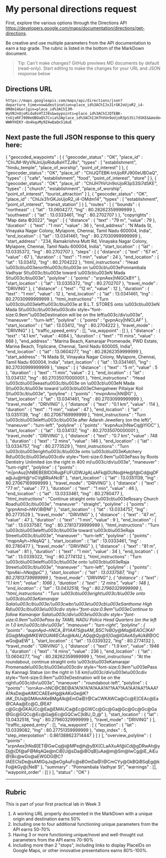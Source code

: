 # My personal directions request

First, explore the various options through the Directions API https://developers.google.com/maps/documentation/directions/get-directions. 

Be creative and use multiple parameters from the API documentation to earn a top grade. The rubric is listed in the bottom of the MarkDown document. 

> Tip: Can't make changes? GitHub previews MD documents by default (read-only). Start editing to make the changes for your URL and JSON response below

## Directions URL 
```
https://maps.googleapis.com/maps/api/directions/json?departure_time=now&destination=place_id%3AChIJx31rGKJoUjoR2_i4-OMdm14&origin=place_id%3AChIJM-WyVNJnUjoRidu8sHTZJ8s&waypoints=place_id%3AChIJQTEBK-tnUjoRFJ900eUBOaQ%7Cvia%3Aplace_id%3AChIJH7hVUn9oUjoR3pS3Si7dSKE&&mode=driving&traffic_model=optimistic&region=in&units=metric&key=AIzaSyCM-WWHYHIKY-do4kquMy9Z4wQaQx51AuE  
```

## Next paste the full JSON response to this query here:

{
   "geocoded_waypoints" : [
      {
         "geocoder_status" : "OK",
         "place_id" : "ChIJM-WyVNJnUjoRidu8sHTZJ8s",
         "types" : [
            "establishment",
            "hindu_temple",
            "place_of_worship",
            "point_of_interest"
         ]
      },
      {
         "geocoder_status" : "OK",
         "place_id" : "ChIJQTEBK-tnUjoRFJ900eUBOaQ",
         "types" : [ "cafe", "establishment", "food", "point_of_interest", "store" ]
      },
      {
         "geocoder_status" : "OK",
         "place_id" : "ChIJH7hVUn9oUjoR3pS3Si7dSKE",
         "types" : [
            "church",
            "establishment",
            "place_of_worship",
            "point_of_interest",
            "tourist_attraction"
         ]
      },
      {
         "geocoder_status" : "OK",
         "place_id" : "ChIJx31rGKJoUjoR2_i4-OMdm14",
         "types" : [ "establishment", "point_of_interest", "transit_station" ]
      }
   ],
   "routes" : [
      {
         "bounds" : {
            "northeast" : {
               "lat" : 13.0604277,
               "lng" : 80.28262359999999
            },
            "southwest" : {
               "lat" : 13.0333461,
               "lng" : 80.2702707
            }
         },
         "copyrights" : "Map data ©2022",
         "legs" : [
            {
               "distance" : {
                  "text" : "79 m",
                  "value" : 79
               },
               "duration" : {
                  "text" : "1 min",
                  "value" : 36
               },
               "end_address" : "N Mada St, Vinayaka Nagar Colony, Mylapore, Chennai, Tamil Nadu 600004, India",
               "end_location" : {
                  "lat" : 13.0341461,
                  "lng" : 80.27030999999999
               },
               "start_address" : "234, Ramakrishna Mutt Rd, Vinayaka Nagar Colony, Mylapore, Chennai, Tamil Nadu 600004, India",
               "start_location" : {
                  "lat" : 13.0335372,
                  "lng" : 80.2702707
               },
               "steps" : [
                  {
                     "distance" : {
                        "text" : "67 m",
                        "value" : 67
                     },
                     "duration" : {
                        "text" : "1 min",
                        "value" : 24
                     },
                     "end_location" : {
                        "lat" : 13.03412,
                        "lng" : 80.2704222
                     },
                     "html_instructions" : "Head \u003cb\u003enorth\u003c/b\u003e on \u003cb\u003ePonnambala Vadhyar St\u003c/b\u003e toward \u003cb\u003eN Mada St\u003c/b\u003e",
                     "polyline" : {
                        "points" : "srpnAex|hNGCkBY"
                     },
                     "start_location" : {
                        "lat" : 13.0335372,
                        "lng" : 80.2702707
                     },
                     "travel_mode" : "DRIVING"
                  },
                  {
                     "distance" : {
                        "text" : "12 m",
                        "value" : 12
                     },
                     "duration" : {
                        "text" : "1 min",
                        "value" : 12
                     },
                     "end_location" : {
                        "lat" : 13.0341461,
                        "lng" : 80.27030999999999
                     },
                     "html_instructions" : "Turn \u003cb\u003eleft\u003c/b\u003e at B.L.T. STORES onto \u003cb\u003eN Mada St\u003c/b\u003e\u003cdiv style=\"font-size:0.9em\"\u003eDestination will be on the left\u003c/div\u003e",
                     "maneuver" : "turn-left",
                     "polyline" : {
                        "points" : "gvpnAcy|hNCLAF"
                     },
                     "start_location" : {
                        "lat" : 13.03412,
                        "lng" : 80.2704222
                     },
                     "travel_mode" : "DRIVING"
                  }
               ],
               "traffic_speed_entry" : [],
               "via_waypoint" : []
            },
            {
               "distance" : {
                  "text" : "4.1 km",
                  "value" : 4084
               },
               "duration" : {
                  "text" : "11 mins",
                  "value" : 668
               },
               "end_address" : "Marina Beach, Kamarajar Promenade, PWD Estate, Marina Beach, Triplicane, Chennai, Tamil Nadu 600005, India",
               "end_location" : {
                  "lat" : 13.0604277,
                  "lng" : 80.28262359999999
               },
               "start_address" : "N Mada St, Vinayaka Nagar Colony, Mylapore, Chennai, Tamil Nadu 600004, India",
               "start_location" : {
                  "lat" : 13.0341461,
                  "lng" : 80.27030999999999
               },
               "steps" : [
                  {
                     "distance" : {
                        "text" : "5 m",
                        "value" : 5
                     },
                     "duration" : {
                        "text" : "1 min",
                        "value" : 2
                     },
                     "end_location" : {
                        "lat" : 13.034137,
                        "lng" : 80.27035070000001
                     },
                     "html_instructions" : "Head \u003cb\u003eeast\u003c/b\u003e on \u003cb\u003eN Mada St\u003c/b\u003e toward \u003cb\u003eChengalneer Pillaiyar Koil St\u003c/b\u003e",
                     "polyline" : {
                        "points" : "mvpnAmx|hN@G"
                     },
                     "start_location" : {
                        "lat" : 13.0341461,
                        "lng" : 80.27030999999999
                     },
                     "travel_mode" : "DRIVING"
                  },
                  {
                     "distance" : {
                        "text" : "0.1 km",
                        "value" : 114
                     },
                     "duration" : {
                        "text" : "1 min",
                        "value" : 47
                     },
                     "end_location" : {
                        "lat" : 13.0351139,
                        "lng" : 80.27067169999999
                     },
                     "html_instructions" : "Turn \u003cb\u003eleft\u003c/b\u003e after Adarsh Jewellery (on the left)",
                     "maneuver" : "turn-left",
                     "polyline" : {
                        "points" : "kvpnAux|hNwCq@YIOC"
                     },
                     "start_location" : {
                        "lat" : 13.034137,
                        "lng" : 80.27035070000001
                     },
                     "travel_mode" : "DRIVING"
                  },
                  {
                     "distance" : {
                        "text" : "0.7 km",
                        "value" : 748
                     },
                     "duration" : {
                        "text" : "2 mins",
                        "value" : 146
                     },
                     "end_location" : {
                        "lat" : 13.0334757,
                        "lng" : 80.2773529
                     },
                     "html_instructions" : "Turn \u003cb\u003eright\u003c/b\u003e onto \u003cb\u003eKutchery Rd\u003c/b\u003e\u003cdiv style=\"font-size:0.9em\"\u003ePass by Roots Dentistry Unlimited (on the right in 400&nbsp;m)\u003c/div\u003e",
                     "maneuver" : "turn-right",
                     "polyline" : {
                        "points" : "m|pnAuz|hNBEBEBIDORu@FUFUDWJgALsAFk@DUNo@He@f@iCd@gDFa@Ju@Hi@^oCVgBRsANcB"
                     },
                     "start_location" : {
                        "lat" : 13.0351139,
                        "lng" : 80.27067169999999
                     },
                     "travel_mode" : "DRIVING"
                  },
                  {
                     "distance" : {
                        "text" : "77 m",
                        "value" : 77
                     },
                     "duration" : {
                        "text" : "1 min",
                        "value" : 46
                     },
                     "end_location" : {
                        "lat" : 13.0333461,
                        "lng" : 80.2780477
                     },
                     "html_instructions" : "Continue straight onto \u003cb\u003eRosary Church Road\u003c/b\u003e",
                     "maneuver" : "straight",
                     "polyline" : {
                        "points" : "grpnAmd~hNV}B@M"
                     },
                     "start_location" : {
                        "lat" : 13.0334757,
                        "lng" : 80.2773529
                     },
                     "travel_mode" : "DRIVING"
                  },
                  {
                     "distance" : {
                        "text" : "47 m",
                        "value" : 47
                     },
                     "duration" : {
                        "text" : "1 min",
                        "value" : 9
                     },
                     "end_location" : {
                        "lat" : 13.0337587,
                        "lng" : 80.27813739999999
                     },
                     "html_instructions" : "Turn \u003cb\u003eleft\u003c/b\u003e toward \u003cb\u003eRaja Street\u003c/b\u003e",
                     "maneuver" : "turn-left",
                     "polyline" : {
                        "points" : "mqpnAyh~hNqAQ"
                     },
                     "start_location" : {
                        "lat" : 13.0333461,
                        "lng" : 80.2780477
                     },
                     "travel_mode" : "DRIVING"
                  },
                  {
                     "distance" : {
                        "text" : "81 m",
                        "value" : 81
                     },
                     "duration" : {
                        "text" : "1 min",
                        "value" : 34
                     },
                     "end_location" : {
                        "lat" : 13.0339322,
                        "lng" : 80.2774132
                     },
                     "html_instructions" : "Turn \u003cb\u003eleft\u003c/b\u003e onto \u003cb\u003eRaja Street\u003c/b\u003e",
                     "maneuver" : "turn-left",
                     "polyline" : {
                        "points" : "_tpnAki~hNa@pC"
                     },
                     "start_location" : {
                        "lat" : 13.0337587,
                        "lng" : 80.27813739999999
                     },
                     "travel_mode" : "DRIVING"
                  },
                  {
                     "distance" : {
                        "text" : "1.1 km",
                        "value" : 1066
                     },
                     "duration" : {
                        "text" : "2 mins",
                        "value" : 148
                     },
                     "end_location" : {
                        "lat" : 13.0432518,
                        "lng" : 80.27960329999999
                     },
                     "html_instructions" : "Turn \u003cb\u003eright\u003c/b\u003e onto \u003cb\u003eKamarajar Salai\u003c/b\u003e/\u003cwbr/\u003e\u003cb\u003eSanthome High Rd\u003c/b\u003e\u003cdiv style=\"font-size:0.9em\"\u003eContinue to follow Kamarajar Salai\u003c/div\u003e\u003cdiv style=\"font-size:0.9em\"\u003ePass by TAMIL NADU Police Head Quarters (on the left in 1.0&nbsp;km)\u003c/div\u003e",
                     "maneuver" : "turn-right",
                     "polyline" : {
                        "points" : "aupnAyd~hNCA_BYIAA?S@sAM_BSC?eBOy@Ma@IEAOC]KA?SGa@Ma@MKEWGUAWECAo@IkAU_AQq@Qy@S]Ga@IGAeASyAUkB_@OCwGo@aEW"
                     },
                     "start_location" : {
                        "lat" : 13.0339322,
                        "lng" : 80.2774132
                     },
                     "travel_mode" : "DRIVING"
                  },
                  {
                     "distance" : {
                        "text" : "1.9 km",
                        "value" : 1946
                     },
                     "duration" : {
                        "text" : "4 mins",
                        "value" : 236
                     },
                     "end_location" : {
                        "lat" : 13.0604277,
                        "lng" : 80.28262359999999
                     },
                     "html_instructions" : "At the roundabout, continue straight onto \u003cb\u003eKamarajar Promenade\u003c/b\u003e\u003cdiv style=\"font-size:0.9em\"\u003ePass by Kannagi Statue (on the right in 1.6&nbsp;km)\u003c/div\u003e\u003cdiv style=\"font-size:0.9em\"\u003eDestination will be on the right\u003c/div\u003e",
                     "maneuver" : "roundabout-left",
                     "polyline" : {
                        "points" : "iornAor~hNC@CBE@A?A?A?A?A?AAA?A??AA??AA?AA?AA??AAA?A?AsDe@eAIMCCAEEeHg@kAKoGe@K?iAK_DUs@GMAmAKeBMgAIk@EmDa@}@CaCWKAWCa@Cc@E]CEAc@Ea@CAAa@Ec@G_@EA?c@Gc@GKAUCc@Ea@EMAUCa@Ec@GWCc@Gc@Ga@Gc@Gc@Gc@Ga@Gc@GQCc@Ec@Ga@Ec@GQCwC]kBU_D_@"
                     },
                     "start_location" : {
                        "lat" : 13.0432518,
                        "lng" : 80.27960329999999
                     },
                     "travel_mode" : "DRIVING"
                  }
               ],
               "traffic_speed_entry" : [],
               "via_waypoint" : [
                  {
                     "location" : {
                        "lat" : 13.0339082,
                        "lng" : 80.27751359999999
                     },
                     "step_index" : 5,
                     "step_interpolation" : 0.861388623714447
                  }
               ]
            }
         ],
         "overview_polyline" : {
            "points" : "srpnAex|hNsB]ET@GwCq@i@MPe@h@yBX{CLaAXuAf@iCd@gDRwAh@yDj@{Df@aF@MqAQe@nCiB[U@sDa@iBOqB]uAa@m@Sm@IwCg@iE_AiEu@{Bc@wGo@aEWGDG@C?IAEECIsDe@sAMIGqJs@eOgAuFc@sBOmDa@}@CmCYy@GkBQiBSqEg@kFo@kGy@{NeB"
         },
         "summary" : "Ponnambala Vadhyar St",
         "warnings" : [],
         "waypoint_order" : []
      }
   ],
   "status" : "OK"
}
____
## Rubric

This is part of your first practical lab in Week 3 

1. A working URL properly documented in the MarkDown with a unique origin and destination earns 50%
2. Including one to four additional functioning unique parameters from the API earns 50-70%
3. Having 3 or more functioning unique/novel and well-thought out parameters from the API earns 70-90%
4. Including more than 2 "stops", including links to display PlaceIDs on Google Maps, or other innovative presentations earns 80%-100%. 
